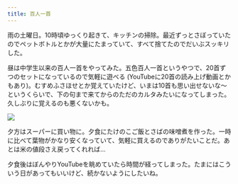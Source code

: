 ```yaml
---
title: 百人一首
---
```


雨の土曜日。10時頃ゆっくり起きて、キッチンの掃除。最近ずっとさぼっていたのでペットボトルとかが大量にたまっていて、すべて捨てたのでだいぶスッキリした。

昼は中学生以来の百人一首をやってみた。五色百人一首というやつで、20首ずつのセットになっているので気軽に遊べる (YouTubeに20首の読み上げ動画とかもあり)。むすめふさほせとか覚えていたけど、いまは10首も思い出せないな〜というくらいで、下の句まで来てからのただのカルタみたいになってしまった。久しぶりに覚えるのも悪くないかも。

![](https://photos.apkas.net/medium/202505/20250517-AC200144.webp)

夕方はスーパーに買い物に。夕食にたけのこご飯とさばの味噌煮を作った。一時に比べて葉物がかなり安くなっていて、気軽に買えるのでありがたいことだ。あとは米の値段さえ戻ってくれれば...

夕食後はぼんやりYouTubeを眺めていたら時間が経ってしまった。たまにはこういう日があってもいいけど、続かないようにしたいね。
